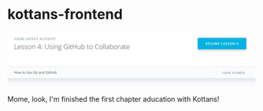 # kottans-frontend

![complete image](img/done.JPG)

Mome, look, I'm finished the first chapter aducation with Kottans!
